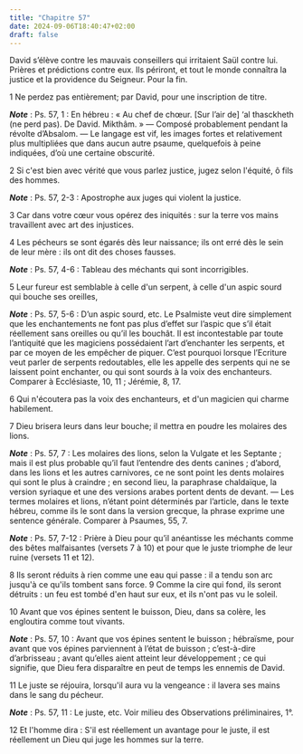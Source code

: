 ```yaml
---
title: "Chapitre 57"
date: 2024-09-06T18:40:47+02:00
draft: false
---
```



David s’élève contre les mauvais conseillers qui irritaient Saül contre lui.
Prières et prédictions contre eux.
Ils périront, et tout le monde connaîtra la justice et la providence du Seigneur.
Pour la fin.


1 Ne perdez pas entièrement; par David, pour une inscription de titre.

***Note*** :  Ps. 57, 1 : En hébreu : « Au chef de chœur. [Sur l’air de] ‘al thasckheth (ne perd pas). De David. Mikthâm. » ― Composé probablement pendant la révolte d’Absalom. ― Le langage est vif, les images fortes et relativement plus multipliées que dans aucun autre psaume, quelquefois à peine indiquées, d’où une certaine obscurité.


2 Si c'est bien avec vérité que vous parlez justice, jugez selon l'équité, ô fils des hommes.

***Note*** :  Ps. 57, 2-3 : Apostrophe aux juges qui violent la justice.

3 Car dans votre cœur vous opérez des iniquités : sur la terre vos mains travaillent avec art des injustices.


4 Les pécheurs se sont égarés dès leur naissance; ils ont erré dès le sein de leur mère : ils ont dit des choses fausses.

***Note*** :  Ps. 57, 4-6 : Tableau des méchants qui sont incorrigibles.

5 Leur fureur est semblable à celle d'un serpent, à celle d'un aspic sourd qui bouche ses oreilles,

***Note*** :  Ps. 57, 5-6 : D’un aspic sourd, etc. Le Psalmiste veut dire simplement que les enchantements ne font pas plus d’effet sur l’aspic que s’il était réellement sans oreilles ou qu’il les bouchât. Il est incontestable par toute l’antiquité que les magiciens possédaient l’art d’enchanter les serpents, et par ce moyen de les empêcher de piquer. C’est pourquoi lorsque l’Ecriture veut parler de serpents redoutables, elle les appelle des serpents qui ne se laissent point enchanter, ou qui sont sourds à la voix des enchanteurs. Comparer à Ecclésiaste, 10, 11 ; Jérémie, 8, 17.

6 Qui n'écoutera pas la voix des enchanteurs, et d'un magicien qui charme habilement.


7 Dieu brisera leurs dans leur bouche; il mettra en poudre les molaires des lions.

***Note*** :  Ps. 57, 7 : Les molaires des lions, selon la Vulgate et les Septante ; mais il est plus probable qu’il faut l’entendre des dents canines ; d’abord, dans les lions et les autres carnivores, ce ne sont point les dents molaires qui sont le plus à craindre ; en second lieu, la paraphrase chaldaïque, la version syriaque et une des versions arabes portent dents de devant. ― Les termes molaires et lions, n’étant point déterminés par l’article, dans le texte hébreu, comme ils le sont dans la version grecque, la phrase exprime une sentence générale. Comparer à Psaumes, 55, 7.

***Note*** :  Ps. 57, 7-12 : Prière à Dieu pour qu’il anéantisse les méchants comme des bêtes malfaisantes (versets 7 à 10) et pour que le juste triomphe de leur ruine (versets 11 et 12).

8 Ils seront réduits à rien comme une eau qui passe : il a tendu son arc jusqu'à ce qu'ils tombent sans force. 9 Comme la cire qui fond, ils seront détruits : un feu est tombé d'en haut sur eux, et ils n'ont pas vu le soleil.


10 Avant que vos épines sentent le buisson, Dieu, dans sa colère, les engloutira comme tout vivants.

***Note*** :  Ps. 57, 10 : Avant que vos épines sentent le buisson ; hébraïsme, pour avant que vos épines parviennent à l’état de buisson ; c’est-à-dire d’arbrisseau ; avant qu’elles aient atteint leur développement ; ce qui signifie, que Dieu fera disparaître en peut de temps les ennemis de David.

11 Le juste se réjouira, lorsqu'il aura vu la vengeance : il lavera ses mains dans le sang du pécheur.

***Note*** :  Ps. 57, 11 : Le juste, etc. Voir milieu des Observations préliminaires, 1°.

12 Et l'homme dira : S'il est réellement un avantage pour le juste, il est réellement un Dieu qui juge les hommes sur la terre.

